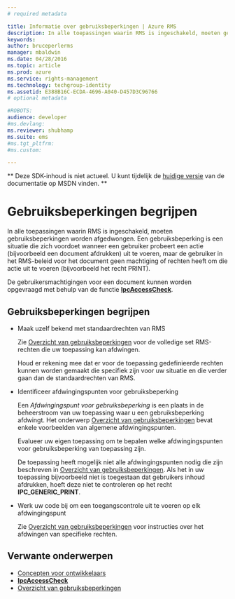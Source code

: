 ```yaml
---
# required metadata

title: Informatie over gebruiksbeperkingen | Azure RMS
description: In alle toepassingen waarin RMS is ingeschakeld, moeten gebruiksbeperkingen worden afgedwongen.
keywords:
author: bruceperlerms
manager: mbaldwin
ms.date: 04/28/2016
ms.topic: article
ms.prod: azure
ms.service: rights-management
ms.technology: techgroup-identity
ms.assetid: E388B16C-ECDA-4696-A040-D457D3C96766
# optional metadata

#ROBOTS:
audience: developer
#ms.devlang:
ms.reviewer: shubhamp
ms.suite: ems
#ms.tgt_pltfrm:
#ms.custom:

---
```

** Deze SDK-inhoud is niet actueel. U kunt tijdelijk de [huidige versie](https://msdn.microsoft.com/library/windows/desktop/hh535290(v=vs.85).aspx) van de documentatie op MSDN vinden. **
# Gebruiksbeperkingen begrijpen

In alle toepassingen waarin RMS is ingeschakeld, moeten gebruiksbeperkingen worden afgedwongen. Een gebruiksbeperking is een situatie die zich voordoet wanneer een gebruiker probeert een actie (bijvoorbeeld een document afdrukken) uit te voeren, maar de gebruiker in het RMS-beleid voor het document geen machtiging of rechten heeft om die actie uit te voeren (bijvoorbeeld het recht PRINT).

De gebruikersmachtigingen voor een document kunnen worden opgevraagd met behulp van de functie [**IpcAccessCheck**](/rights-management/sdk/2.1/api/win/functions#msipc_ipcaccesscheck).

## Gebruiksbeperkingen begrijpen

-   Maak uzelf bekend met standaardrechten van RMS

    Zie [Overzicht van gebruiksbeperkingen](usage-restriction-reference.md) voor de volledige set RMS-rechten die uw toepassing kan afdwingen.

    Houd er rekening mee dat er voor de toepassing gedefinieerde rechten kunnen worden gemaakt die specifiek zijn voor uw situatie en die verder gaan dan de standaardrechten van RMS.

-   Identificeer afdwingingspunten voor gebruiksbeperking

    Een *Afdwingingspunt voor gebruiksbeperking* is een plaats in de beheerstroom van uw toepassing waar u een gebruiksbeperking afdwingt. Het onderwerp [Overzicht van gebruiksbeperkingen](usage-restriction-reference.md) bevat enkele voorbeelden van algemene afdwingingspunten.

    Evalueer uw eigen toepassing om te bepalen welke afdwingingspunten voor gebruiksbeperking van toepassing zijn.

    De toepassing heeft mogelijk niet alle afdwingingspunten nodig die zijn beschreven in [Overzicht van gebruiksbeperkingen](usage-restriction-reference.md). Als het in uw toepassing bijvoorbeeld niet is toegestaan dat gebruikers inhoud afdrukken, hoeft deze niet te controleren op het recht **IPC\_GENERIC\_PRINT**.

-   Werk uw code bij om een toegangscontrole uit te voeren op elk afdwingingspunt

    Zie [Overzicht van gebruiksbeperkingen](usage-restriction-reference.md) voor instructies over het afdwingen van specifieke rechten.

## Verwante onderwerpen

* [Concepten voor ontwikkelaars](ad-rms-concepts-nav.md)
* [**IpcAccessCheck**](/rights-management/sdk/2.1/api/win/functions#msipc_ipcaccesscheck)
* [Overzicht van gebruiksbeperkingen](usage-restriction-reference.md)
 

 





<!--HONumber=Jun16_HO1-->


